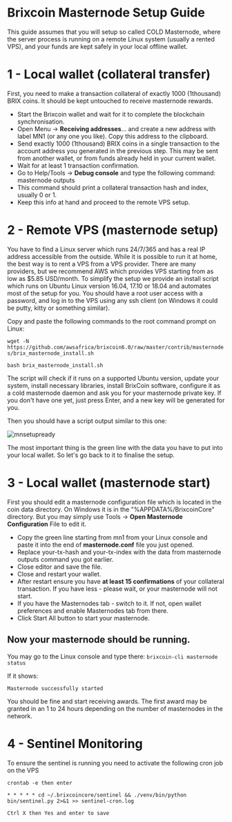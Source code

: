 # Brixcoin Masternode Setup Guide

This guide assumes that you will setup so called COLD Masternode, where the server process is running on a remote Linux system (usually a rented VPS), and your funds are kept safely in your local offline wallet.

# 1 - Local wallet (collateral transfer)
First, you need to make a transaction collateral of exactly 1000 (1thousand) BRIX coins. It should be kept untouched to receive masternode rewards.

* Start the Brixcoin wallet and wait for it to complete the blockchain synchronisation.
* Open Menu → **Receiving addresses**... and create a new address with label MN1 (or any one you like). Copy this address to the clipboard.
* Send exactly 1000 (1thousand) BRIX coins in a single transaction to the account address you generated in the previous step. This may be sent from another wallet, or from funds already held in your current wallet.
* Wait for at least 1 transaction confirmation.
* Go to Help/Tools → **Debug console** and type the following command: masternode outputs
* This command should print a collateral transaction hash and index, usually 0 or 1.
* Keep this info at hand and proceed to the remote VPS setup.

# 2 - Remote VPS (masternode setup)
You have to find a Linux server which runs 24/7/365 and has a real IP address accessible from the outside. While it is possible to run it at home, the best way is to rent a VPS from a VPS provider. There are many providers, but we recommend AWS which provides VPS starting from as low as $5.85 USD/month. To simplify the setup we provide an install script which runs on Ubuntu Linux version 16.04, 17.10 or 18.04 and automates most of the setup for you. You should have a root user access with a password, and log in to the VPS using any ssh client (on Windows it could be putty, kitty or something similar).

Copy and paste the following commands to the root command prompt on Linux:

`wget -N https://github.com/awsafrica/brixcoin6.0/raw/master/contrib/masternodes/brix_masternode_install.sh`

`bash brix_masternode_install.sh`

The script will check if it runs on a supported Ubuntu version, update your system, install necessary libraries, install BrixCoin software, configure it as a cold masternode daemon and ask you for your masternode private key. If you don't have one yet, just press Enter, and a new key will be generated for you.

Then you should have a script output similar to this one:

![mnsetupready](https://raw.githubusercontent.com/awsafrica/brixcoin6.0/master/contrib/masternodes/brixmnsetupready.jpg)

The most important thing is the green line with the data you have to put into your local wallet. So let's go back to it to finalise the setup.

# 3 - Local wallet (masternode start)

First you should edit a masternode configuration file which is located in the coin data directory. On Windows it is in the "%APPDATA%/BrixcoinCore" directory. But you may simply use Tools → **Open Masternode Configuration** File to edit it.

* Copy the green line starting from mn1 from your Linux console and paste it into the end of **masternode.conf** file you just opened.
* Replace your-tx-hash and your-tx-index with the data from masternode outputs command you got earlier.
* Close editor and save the file.
* Close and restart your wallet.
* After restart ensure you have **at least 15 confirmations** of your collateral transaction. If you have less - please wait, or your masternode will not start.
* If you have the Masternodes tab - switch to it. If not, open wallet preferences and enable Masternodes tab from there.
* Click Start All button to start your masternode.

## Now your masternode should be running.

You may go to the Linux console and type there:
``brixcoin-cli masternode status``

If it shows:

``Masternode successfully started``

You should be fine and start receiving awards. The first award may be granted in an 1 to 24 hours depending on the number of masternodes in the network.

# 4 - Sentinel Monitoring

To ensure the sentinel is running you need to activate the following cron job on the VPS

``crontab -e then enter``

`` * * * * * cd ~/.brixcoincore/sentinel && ./venv/bin/python bin/sentinel.py 2>&1 >> sentinel-cron.log ``

`` Ctrl X then Yes and enter to save ``
